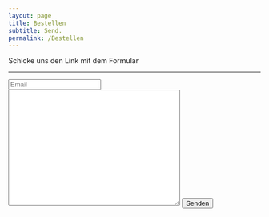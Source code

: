 ```yaml
---
layout: page
title: Bestellen
subtitle: Send.
permalink: /Bestellen
---
```


Schicke uns den Link mit dem Formular

---
 

<form method="post" action="https://forms.un-static.com/forms/Y2b25cd4faa1305ce82a3bf4241703b43e789f0b1">
  <input type="email" name="email" placeholder="Email" required>
  <textarea name="message" cols="40" rows="15"></textarea>
  <button type="submit">Senden</button>
  <div class="text-center">
  </div>
</form>